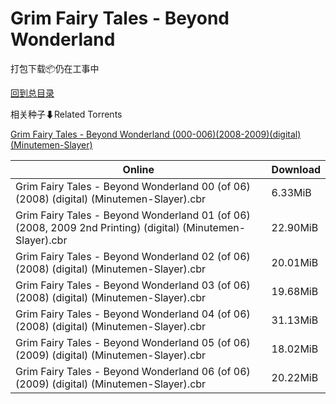 # Grim Fairy Tales - Beyond Wonderland

打包下载📦仍在工事中

[回到总目录](/Catalogs.md)







相关种子⬇Related Torrents

[Grim Fairy Tales - Beyond Wonderland (000-006)(2008-2009)(digital)(Minutemen-Slayer)](https://github.com/alicewish/markdown/blob/master/torrent/Grim-Fairy-Tales---Beyond-Wonderland--000-006--2008-2009--digital--Minutemen-Slayer.md)

Online | Download
--- | ---
Grim Fairy Tales - Beyond Wonderland 00 (of 06) (2008) (digital) (Minutemen-Slayer).cbr | 6.33MiB
Grim Fairy Tales - Beyond Wonderland 01 (of 06) (2008, 2009 2nd Printing) (digital) (Minutemen-Slayer).cbr | 22.90MiB
Grim Fairy Tales - Beyond Wonderland 02 (of 06) (2008) (digital) (Minutemen-Slayer).cbr | 20.01MiB
Grim Fairy Tales - Beyond Wonderland 03 (of 06) (2008) (digital) (Minutemen-Slayer).cbr | 19.68MiB
Grim Fairy Tales - Beyond Wonderland 04 (of 06) (2008) (digital) (Minutemen-Slayer).cbr | 31.13MiB
Grim Fairy Tales - Beyond Wonderland 05 (of 06) (2009) (digital) (Minutemen-Slayer).cbr | 18.02MiB
Grim Fairy Tales - Beyond Wonderland 06 (of 06) (2009) (digital) (Minutemen-Slayer).cbr | 20.22MiB